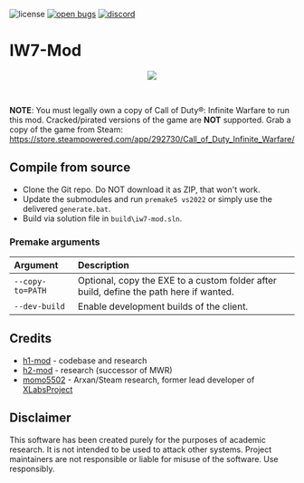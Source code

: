 ![license](https://img.shields.io/github/license/h1-mod/iw7-mod.svg)
[![open bugs](https://img.shields.io/github/issues/h1-mod/iw7-mod/bug?label=bugs)](https://github.com/h1-mod/iw7-mod/issues?q=is%3Aissue+is%3Aopen+label%3Abug)
[![discord](https://img.shields.io/discord/945420505157083208?color=%237289DA&label=members&logo=discord&logoColor=%23FFFFFF)](https://discord.gg/RzzXu5EVnh)
<!--
[![Build](https://github.com/h1-mod/h1-mod/workflows/Build/badge.svg)](https://github.com/h1-mod/h1-mod/actions)
[![Build status](https://ci.appveyor.com/api/projects/status/0sh80kdnsvm53rno?svg=true)](https://ci.appveyor.com/project/h1-mod/h1-mod)
-->

# IW7-Mod

<p align="center">
  <img src="assets/github/banner.png?raw=true" />
</p>

<br>

**NOTE**: You must legally own a copy of Call of Duty®: Infinite Warfare to run this mod. Cracked/pirated versions of the game are **NOT** supported. Grab a copy of the game from Steam: https://store.steampowered.com/app/292730/Call_of_Duty_Infinite_Warfare/

## Compile from source

- Clone the Git repo. Do NOT download it as ZIP, that won't work.
- Update the submodules and run `premake5 vs2022` or simply use the delivered `generate.bat`.
- Build via solution file in `build\iw7-mod.sln`.

### Premake arguments

| Argument                    | Description                                    |
|:----------------------------|:-----------------------------------------------|
| `--copy-to=PATH`            | Optional, copy the EXE to a custom folder after build, define the path here if wanted. |
| `--dev-build`               | Enable development builds of the client. |

## Credits

- [h1-mod](https://github.com/h1-mod/h1-mod) - codebase and research
- [h2-mod](https://github.com/fedddddd/h2-mod) - research (successor of MWR)
- [momo5502](https://github.com/momo5502) - Arxan/Steam research, former lead developer of [XLabsProject](https://github.com/XLabsProject)

## Disclaimer

This software has been created purely for the purposes of academic research. It is not intended to be used to attack other systems. Project maintainers are not responsible or liable for misuse of the software. Use responsibly.
